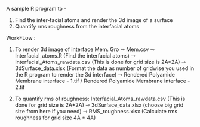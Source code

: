 A sample R program to - 
1. Find the inter-facial atoms and render the 3d image of a surface
2. Quantify rms roughness from the interfacial atoms


WorkFLow :

1. To render 3d image of interface 
Mem. Gro ⇾
Mem.csv ⇾
Interfacial_atoms.R (Find the interfacial atoms) ⇾
Interfacial_Atoms_rawdata.csv (This is done for grid size is 2A*2A) ⇾
3dSurface_data.xlsx (Format the data as number of gridwise you used in the R program to render the 3d interface) ⇾
Rendered Polyamide Membrane interface - 1.tif / Rendered Polyamide Membrane interface - 2.tif 


2. To quantify rms of roughness:
Interfacial_Atoms_rawdata.csv (This is done for grid size is 2A*2A) ⇾
3dSurface_data.xlsx (choose big grid size from here if you need) ⇾
RMS_roughness.xlsx (Calculate rms roughness for grid size 4A * 4A) 



